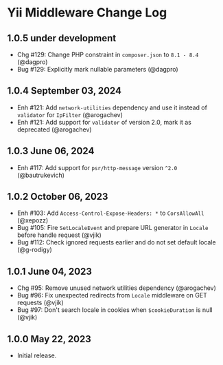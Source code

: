 # Yii Middleware Change Log

## 1.0.5 under development

- Chg #129: Change PHP constraint in `composer.json` to `8.1 - 8.4` (@dagpro)
- Bug #129: Explicitly mark nullable parameters (@dagpro)

## 1.0.4 September 03, 2024

- Enh #121: Add `network-utilities` dependency and use it instead of `validator` for `IpFilter` (@arogachev)
- Enh #121: Add support for `validator` of version 2.0, mark it as deprecated (@arogachev)

## 1.0.3 June 06, 2024

- Enh #117: Add support for `psr/http-message` version `^2.0` (@bautrukevich)

## 1.0.2 October 06, 2023

- Enh #103: Add `Access-Control-Expose-Headers: *` to `CorsAllowAll` (@xepozz)
- Bug #105: Fire `SetLocaleEvent` and prepare URL generator in `Locale` before handle request (@vjik)
- Bug #112: Check ignored requests earlier and do not set default locale (@g-rodigy)

## 1.0.1 June 04, 2023

- Chg #95: Remove unused network utilities dependency (@arogachev)
- Bug #96: Fix unexpected redirects from `Locale` middleware on GET requests (@vjik)
- Bug #97: Don't search locale in cookies when `$cookieDuration` is null (@vjik)

## 1.0.0 May 22, 2023

- Initial release.
